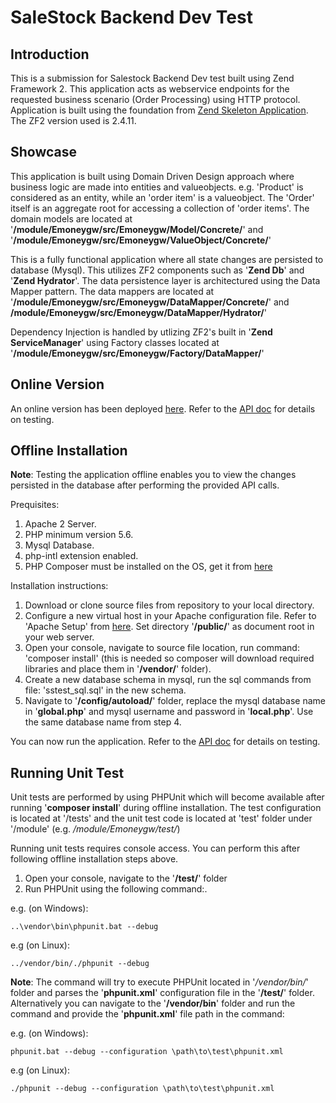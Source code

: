 SaleStock Backend Dev Test
==========================

Introduction
------------
This is a submission for Salestock Backend Dev test built using Zend Framework 2.
This application acts as webservice endpoints for the requested business scenario (Order Processing) using HTTP protocol.
Application is built using the foundation from [Zend Skeleton Application](https://github.com/zendframework/ZendSkeletonApplication).
The ZF2 version used is 2.4.11.

Showcase
--------
This application is built using Domain Driven Design approach where business logic are made into entities and valueobjects.
e.g. 'Product' is considered as an entity, while an 'order item' is a valueobject. The 'Order' itself is an aggregate root for accessing a collection of 'order items'.
The domain models are located at '**/module/Emoneygw/src/Emoneygw/Model/Concrete/**' and '**/module/Emoneygw/src/Emoneygw/ValueObject/Concrete/**'

This is a fully functional application where all state changes are persisted to database (Mysql). 
This utilizes ZF2 components such as '**Zend Db**' and '**Zend Hydrator**'.
The data persistence layer is architectured using the Data Mapper pattern.
The data mappers are located at '**/module/Emoneygw/src/Emoneygw/DataMapper/Concrete/**' and **/module/Emoneygw/src/Emoneygw/DataMapper/Hydrator/**'

Dependency Injection is handled by utlizing ZF2's built in '**Zend ServiceManager**' using Factory classes located at '**/module/Emoneygw/src/Emoneygw/Factory/DataMapper/**'

Online Version
--------------
An online version has been deployed [here](http://128.199.104.220/~andi/public/).
Refer to the [API doc](APIDOC.md) for details on testing.

Offline Installation
--------------------
**Note**: Testing the application offline enables you to view the changes persisted in the database after performing the provided API calls.

Prequisites:
1. Apache 2 Server.
2. PHP minimum version 5.6.
3. Mysql Database.
4. php-intl extension enabled. 
5. PHP Composer must be installed on the OS, get it from [here](https://getcomposer.org/download/)

Installation instructions:
1. Download or clone source files from repository to your local directory.
2. Configure a new virtual host in your Apache configuration file. Refer to 'Apache Setup' from [here](https://github.com/zendframework/ZendSkeletonApplication/blob/master/README.md). Set directory '**/public/**' as document root in your web server.
3. Open your console, navigate to source file location, run command: 'composer install' (this is needed so composer will download required libraries and place them in '**/vendor/**' folder).
4. Create a new database schema in mysql, run the sql commands from file: 'sstest_sql.sql' in the new schema.
5. Navigate to '**/config/autoload/**' folder, replace the mysql database name in '**global.php**' and mysql username and password in '**local.php**'. Use the same database name from step 4.

You can now run the application. Refer to the [API doc](APIDOC.md) for details on testing.

Running Unit Test
-----------------
Unit tests are performed by using PHPUnit which will become available after running '**composer install**' during offline installation.
The test configuration is located at '/tests' and the unit test code is located at 'test' folder under '/module' (e.g. */module/Emoneygw/test/*)

Running unit tests requires console access. You can perform this after following offline installation steps above.
1. Open your console, navigate to the '**/test/**' folder
2. Run PHPUnit using the following command:.

e.g. (on Windows):

    ..\vendor\bin\phpunit.bat --debug

e.g (on Linux):

    ../vendor/bin/./phpunit --debug

**Note**: The command will try to execute PHPUnit located in '*/vendor/bin/*' folder and parses the '**phpunit.xml**' configuration file in the '**/test/**' folder.
Alternatively you can navigate to the '**/vendor/bin**' folder and run the command and provide the '**phpunit.xml**' file path in the command:

e.g. (on Windows):

    phpunit.bat --debug --configuration \path\to\test\phpunit.xml

e.g (on Linux):

    ./phpunit --debug --configuration \path\to\test\phpunit.xml
